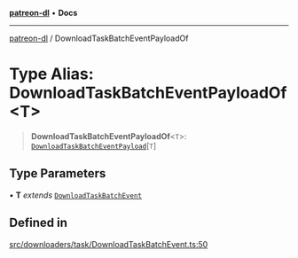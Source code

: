 [**patreon-dl**](../README.md) • **Docs**

***

[patreon-dl](../README.md) / DownloadTaskBatchEventPayloadOf

# Type Alias: DownloadTaskBatchEventPayloadOf\<T\>

> **DownloadTaskBatchEventPayloadOf**\<`T`\>: [`DownloadTaskBatchEventPayload`](../interfaces/DownloadTaskBatchEventPayload.md)\[`T`\]

## Type Parameters

• **T** *extends* [`DownloadTaskBatchEvent`](DownloadTaskBatchEvent.md)

## Defined in

[src/downloaders/task/DownloadTaskBatchEvent.ts:50](https://github.com/patrickkfkan/patreon-dl/blob/794996b6269a4df0afea77da4d86f16365f2adf5/src/downloaders/task/DownloadTaskBatchEvent.ts#L50)
